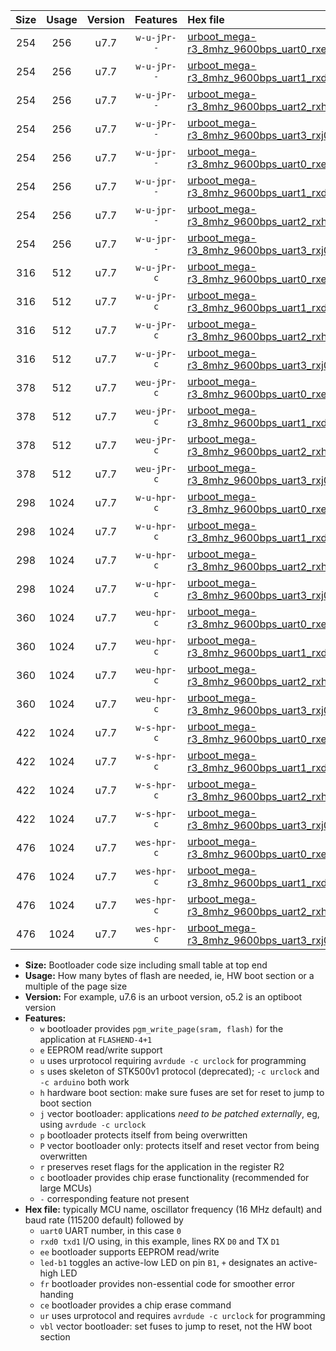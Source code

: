 |Size|Usage|Version|Features|Hex file|
|:-:|:-:|:-:|:-:|:--|
|254|256|u7.7|`w-u-jPr--`|[urboot_mega-r3_8mhz_9600bps_uart0_rxe0_txe1_led+b7_ur_vbl.hex](https://raw.githubusercontent.com/stefanrueger/urboot.hex/main/boards/mega-r3/fcpu_8mhz/9600_bps/urboot_mega-r3_8mhz_9600bps_uart0_rxe0_txe1_led+b7_ur_vbl.hex)|
|254|256|u7.7|`w-u-jPr--`|[urboot_mega-r3_8mhz_9600bps_uart1_rxd2_txd3_led+b7_ur_vbl.hex](https://raw.githubusercontent.com/stefanrueger/urboot.hex/main/boards/mega-r3/fcpu_8mhz/9600_bps/urboot_mega-r3_8mhz_9600bps_uart1_rxd2_txd3_led+b7_ur_vbl.hex)|
|254|256|u7.7|`w-u-jPr--`|[urboot_mega-r3_8mhz_9600bps_uart2_rxh0_txh1_led+b7_ur_vbl.hex](https://raw.githubusercontent.com/stefanrueger/urboot.hex/main/boards/mega-r3/fcpu_8mhz/9600_bps/urboot_mega-r3_8mhz_9600bps_uart2_rxh0_txh1_led+b7_ur_vbl.hex)|
|254|256|u7.7|`w-u-jPr--`|[urboot_mega-r3_8mhz_9600bps_uart3_rxj0_txj1_led+b7_ur_vbl.hex](https://raw.githubusercontent.com/stefanrueger/urboot.hex/main/boards/mega-r3/fcpu_8mhz/9600_bps/urboot_mega-r3_8mhz_9600bps_uart3_rxj0_txj1_led+b7_ur_vbl.hex)|
|254|256|u7.7|`w-u-jpr--`|[urboot_mega-r3_8mhz_9600bps_uart0_rxe0_txe1_led+b7_fr_ur_vbl.hex](https://raw.githubusercontent.com/stefanrueger/urboot.hex/main/boards/mega-r3/fcpu_8mhz/9600_bps/urboot_mega-r3_8mhz_9600bps_uart0_rxe0_txe1_led+b7_fr_ur_vbl.hex)|
|254|256|u7.7|`w-u-jpr--`|[urboot_mega-r3_8mhz_9600bps_uart1_rxd2_txd3_led+b7_fr_ur_vbl.hex](https://raw.githubusercontent.com/stefanrueger/urboot.hex/main/boards/mega-r3/fcpu_8mhz/9600_bps/urboot_mega-r3_8mhz_9600bps_uart1_rxd2_txd3_led+b7_fr_ur_vbl.hex)|
|254|256|u7.7|`w-u-jpr--`|[urboot_mega-r3_8mhz_9600bps_uart2_rxh0_txh1_led+b7_fr_ur_vbl.hex](https://raw.githubusercontent.com/stefanrueger/urboot.hex/main/boards/mega-r3/fcpu_8mhz/9600_bps/urboot_mega-r3_8mhz_9600bps_uart2_rxh0_txh1_led+b7_fr_ur_vbl.hex)|
|254|256|u7.7|`w-u-jpr--`|[urboot_mega-r3_8mhz_9600bps_uart3_rxj0_txj1_led+b7_fr_ur_vbl.hex](https://raw.githubusercontent.com/stefanrueger/urboot.hex/main/boards/mega-r3/fcpu_8mhz/9600_bps/urboot_mega-r3_8mhz_9600bps_uart3_rxj0_txj1_led+b7_fr_ur_vbl.hex)|
|316|512|u7.7|`w-u-jPr-c`|[urboot_mega-r3_8mhz_9600bps_uart0_rxe0_txe1_led+b7_fr_ce_ur_vbl.hex](https://raw.githubusercontent.com/stefanrueger/urboot.hex/main/boards/mega-r3/fcpu_8mhz/9600_bps/urboot_mega-r3_8mhz_9600bps_uart0_rxe0_txe1_led+b7_fr_ce_ur_vbl.hex)|
|316|512|u7.7|`w-u-jPr-c`|[urboot_mega-r3_8mhz_9600bps_uart1_rxd2_txd3_led+b7_fr_ce_ur_vbl.hex](https://raw.githubusercontent.com/stefanrueger/urboot.hex/main/boards/mega-r3/fcpu_8mhz/9600_bps/urboot_mega-r3_8mhz_9600bps_uart1_rxd2_txd3_led+b7_fr_ce_ur_vbl.hex)|
|316|512|u7.7|`w-u-jPr-c`|[urboot_mega-r3_8mhz_9600bps_uart2_rxh0_txh1_led+b7_fr_ce_ur_vbl.hex](https://raw.githubusercontent.com/stefanrueger/urboot.hex/main/boards/mega-r3/fcpu_8mhz/9600_bps/urboot_mega-r3_8mhz_9600bps_uart2_rxh0_txh1_led+b7_fr_ce_ur_vbl.hex)|
|316|512|u7.7|`w-u-jPr-c`|[urboot_mega-r3_8mhz_9600bps_uart3_rxj0_txj1_led+b7_fr_ce_ur_vbl.hex](https://raw.githubusercontent.com/stefanrueger/urboot.hex/main/boards/mega-r3/fcpu_8mhz/9600_bps/urboot_mega-r3_8mhz_9600bps_uart3_rxj0_txj1_led+b7_fr_ce_ur_vbl.hex)|
|378|512|u7.7|`weu-jPr-c`|[urboot_mega-r3_8mhz_9600bps_uart0_rxe0_txe1_ee_led+b7_fr_ce_ur_vbl.hex](https://raw.githubusercontent.com/stefanrueger/urboot.hex/main/boards/mega-r3/fcpu_8mhz/9600_bps/urboot_mega-r3_8mhz_9600bps_uart0_rxe0_txe1_ee_led+b7_fr_ce_ur_vbl.hex)|
|378|512|u7.7|`weu-jPr-c`|[urboot_mega-r3_8mhz_9600bps_uart1_rxd2_txd3_ee_led+b7_fr_ce_ur_vbl.hex](https://raw.githubusercontent.com/stefanrueger/urboot.hex/main/boards/mega-r3/fcpu_8mhz/9600_bps/urboot_mega-r3_8mhz_9600bps_uart1_rxd2_txd3_ee_led+b7_fr_ce_ur_vbl.hex)|
|378|512|u7.7|`weu-jPr-c`|[urboot_mega-r3_8mhz_9600bps_uart2_rxh0_txh1_ee_led+b7_fr_ce_ur_vbl.hex](https://raw.githubusercontent.com/stefanrueger/urboot.hex/main/boards/mega-r3/fcpu_8mhz/9600_bps/urboot_mega-r3_8mhz_9600bps_uart2_rxh0_txh1_ee_led+b7_fr_ce_ur_vbl.hex)|
|378|512|u7.7|`weu-jPr-c`|[urboot_mega-r3_8mhz_9600bps_uart3_rxj0_txj1_ee_led+b7_fr_ce_ur_vbl.hex](https://raw.githubusercontent.com/stefanrueger/urboot.hex/main/boards/mega-r3/fcpu_8mhz/9600_bps/urboot_mega-r3_8mhz_9600bps_uart3_rxj0_txj1_ee_led+b7_fr_ce_ur_vbl.hex)|
|298|1024|u7.7|`w-u-hpr-c`|[urboot_mega-r3_8mhz_9600bps_uart0_rxe0_txe1_led+b7_fr_ce_ur.hex](https://raw.githubusercontent.com/stefanrueger/urboot.hex/main/boards/mega-r3/fcpu_8mhz/9600_bps/urboot_mega-r3_8mhz_9600bps_uart0_rxe0_txe1_led+b7_fr_ce_ur.hex)|
|298|1024|u7.7|`w-u-hpr-c`|[urboot_mega-r3_8mhz_9600bps_uart1_rxd2_txd3_led+b7_fr_ce_ur.hex](https://raw.githubusercontent.com/stefanrueger/urboot.hex/main/boards/mega-r3/fcpu_8mhz/9600_bps/urboot_mega-r3_8mhz_9600bps_uart1_rxd2_txd3_led+b7_fr_ce_ur.hex)|
|298|1024|u7.7|`w-u-hpr-c`|[urboot_mega-r3_8mhz_9600bps_uart2_rxh0_txh1_led+b7_fr_ce_ur.hex](https://raw.githubusercontent.com/stefanrueger/urboot.hex/main/boards/mega-r3/fcpu_8mhz/9600_bps/urboot_mega-r3_8mhz_9600bps_uart2_rxh0_txh1_led+b7_fr_ce_ur.hex)|
|298|1024|u7.7|`w-u-hpr-c`|[urboot_mega-r3_8mhz_9600bps_uart3_rxj0_txj1_led+b7_fr_ce_ur.hex](https://raw.githubusercontent.com/stefanrueger/urboot.hex/main/boards/mega-r3/fcpu_8mhz/9600_bps/urboot_mega-r3_8mhz_9600bps_uart3_rxj0_txj1_led+b7_fr_ce_ur.hex)|
|360|1024|u7.7|`weu-hpr-c`|[urboot_mega-r3_8mhz_9600bps_uart0_rxe0_txe1_ee_led+b7_fr_ce_ur.hex](https://raw.githubusercontent.com/stefanrueger/urboot.hex/main/boards/mega-r3/fcpu_8mhz/9600_bps/urboot_mega-r3_8mhz_9600bps_uart0_rxe0_txe1_ee_led+b7_fr_ce_ur.hex)|
|360|1024|u7.7|`weu-hpr-c`|[urboot_mega-r3_8mhz_9600bps_uart1_rxd2_txd3_ee_led+b7_fr_ce_ur.hex](https://raw.githubusercontent.com/stefanrueger/urboot.hex/main/boards/mega-r3/fcpu_8mhz/9600_bps/urboot_mega-r3_8mhz_9600bps_uart1_rxd2_txd3_ee_led+b7_fr_ce_ur.hex)|
|360|1024|u7.7|`weu-hpr-c`|[urboot_mega-r3_8mhz_9600bps_uart2_rxh0_txh1_ee_led+b7_fr_ce_ur.hex](https://raw.githubusercontent.com/stefanrueger/urboot.hex/main/boards/mega-r3/fcpu_8mhz/9600_bps/urboot_mega-r3_8mhz_9600bps_uart2_rxh0_txh1_ee_led+b7_fr_ce_ur.hex)|
|360|1024|u7.7|`weu-hpr-c`|[urboot_mega-r3_8mhz_9600bps_uart3_rxj0_txj1_ee_led+b7_fr_ce_ur.hex](https://raw.githubusercontent.com/stefanrueger/urboot.hex/main/boards/mega-r3/fcpu_8mhz/9600_bps/urboot_mega-r3_8mhz_9600bps_uart3_rxj0_txj1_ee_led+b7_fr_ce_ur.hex)|
|422|1024|u7.7|`w-s-hpr-c`|[urboot_mega-r3_8mhz_9600bps_uart0_rxe0_txe1_led+b7_fr_ce.hex](https://raw.githubusercontent.com/stefanrueger/urboot.hex/main/boards/mega-r3/fcpu_8mhz/9600_bps/urboot_mega-r3_8mhz_9600bps_uart0_rxe0_txe1_led+b7_fr_ce.hex)|
|422|1024|u7.7|`w-s-hpr-c`|[urboot_mega-r3_8mhz_9600bps_uart1_rxd2_txd3_led+b7_fr_ce.hex](https://raw.githubusercontent.com/stefanrueger/urboot.hex/main/boards/mega-r3/fcpu_8mhz/9600_bps/urboot_mega-r3_8mhz_9600bps_uart1_rxd2_txd3_led+b7_fr_ce.hex)|
|422|1024|u7.7|`w-s-hpr-c`|[urboot_mega-r3_8mhz_9600bps_uart2_rxh0_txh1_led+b7_fr_ce.hex](https://raw.githubusercontent.com/stefanrueger/urboot.hex/main/boards/mega-r3/fcpu_8mhz/9600_bps/urboot_mega-r3_8mhz_9600bps_uart2_rxh0_txh1_led+b7_fr_ce.hex)|
|422|1024|u7.7|`w-s-hpr-c`|[urboot_mega-r3_8mhz_9600bps_uart3_rxj0_txj1_led+b7_fr_ce.hex](https://raw.githubusercontent.com/stefanrueger/urboot.hex/main/boards/mega-r3/fcpu_8mhz/9600_bps/urboot_mega-r3_8mhz_9600bps_uart3_rxj0_txj1_led+b7_fr_ce.hex)|
|476|1024|u7.7|`wes-hpr-c`|[urboot_mega-r3_8mhz_9600bps_uart0_rxe0_txe1_ee_led+b7_fr_ce.hex](https://raw.githubusercontent.com/stefanrueger/urboot.hex/main/boards/mega-r3/fcpu_8mhz/9600_bps/urboot_mega-r3_8mhz_9600bps_uart0_rxe0_txe1_ee_led+b7_fr_ce.hex)|
|476|1024|u7.7|`wes-hpr-c`|[urboot_mega-r3_8mhz_9600bps_uart1_rxd2_txd3_ee_led+b7_fr_ce.hex](https://raw.githubusercontent.com/stefanrueger/urboot.hex/main/boards/mega-r3/fcpu_8mhz/9600_bps/urboot_mega-r3_8mhz_9600bps_uart1_rxd2_txd3_ee_led+b7_fr_ce.hex)|
|476|1024|u7.7|`wes-hpr-c`|[urboot_mega-r3_8mhz_9600bps_uart2_rxh0_txh1_ee_led+b7_fr_ce.hex](https://raw.githubusercontent.com/stefanrueger/urboot.hex/main/boards/mega-r3/fcpu_8mhz/9600_bps/urboot_mega-r3_8mhz_9600bps_uart2_rxh0_txh1_ee_led+b7_fr_ce.hex)|
|476|1024|u7.7|`wes-hpr-c`|[urboot_mega-r3_8mhz_9600bps_uart3_rxj0_txj1_ee_led+b7_fr_ce.hex](https://raw.githubusercontent.com/stefanrueger/urboot.hex/main/boards/mega-r3/fcpu_8mhz/9600_bps/urboot_mega-r3_8mhz_9600bps_uart3_rxj0_txj1_ee_led+b7_fr_ce.hex)|

- **Size:** Bootloader code size including small table at top end
- **Usage:** How many bytes of flash are needed, ie, HW boot section or a multiple of the page size
- **Version:** For example, u7.6 is an urboot version, o5.2 is an optiboot version
- **Features:**
  + `w` bootloader provides `pgm_write_page(sram, flash)` for the application at `FLASHEND-4+1`
  + `e` EEPROM read/write support
  + `u` uses urprotocol requiring `avrdude -c urclock` for programming
  + `s` uses skeleton of STK500v1 protocol (deprecated); `-c urclock` and `-c arduino` both work
  + `h` hardware boot section: make sure fuses are set for reset to jump to boot section
  + `j` vector bootloader: applications *need to be patched externally*, eg, using `avrdude -c urclock`
  + `p` bootloader protects itself from being overwritten
  + `P` vector bootloader only: protects itself and reset vector from being overwritten
  + `r` preserves reset flags for the application in the register R2
  + `c` bootloader provides chip erase functionality (recommended for large MCUs)
  + `-` corresponding feature not present
- **Hex file:** typically MCU name, oscillator frequency (16 MHz default) and baud rate (115200 default) followed by
  + `uart0` UART number, in this case `0`
  + `rxd0 txd1` I/O using, in this example, lines RX `D0` and TX `D1`
  + `ee` bootloader supports EEPROM read/write
  + `led-b1` toggles an active-low LED on pin `B1`, `+` designates an active-high LED
  + `fr` bootloader provides non-essential code for smoother error handing
  + `ce` bootloader provides a chip erase command
  + `ur` uses urprotocol and requires `avrdude -c urclock` for programming
  + `vbl` vector bootloader: set fuses to jump to reset, not the HW boot section
